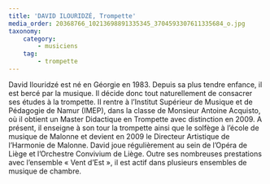 ```yaml
---
title: 'DAVID ILOURIDZÉ, Trompette'
media_order: 20368766_10213698891335345_3704593307611335684_o.jpg
taxonomy:
    category:
        - musiciens
    tag:
        - trompette
---
```


David Ilouridzé est né en Géorgie en 1983.
Depuis sa plus tendre enfance, il est bercé par la musique.
Il décide donc tout naturellement de consacrer ses études à la trompette.
Il rentre à l’Institut Supérieur de Musique et de Pédagogie de Namur (IMEP), dans la classe de Monsieur Antoine Acquisto, où il obtient un Master Didactique en Trompette avec distinction en 2009.
A présent, il enseigne à son tour la trompette ainsi que le solfège à l’école de musique de Malonne et devient en 2009 le Directeur Artistique de l’Harmonie de Malonne.
David joue régulièrement au sein de l’Opéra de Liège et l’Orchestre Convivium de Liège.
Outre ses nombreuses prestations avec l’ensemble « Vent d’Est », il est actif dans plusieurs ensembles de musique de chambre.
